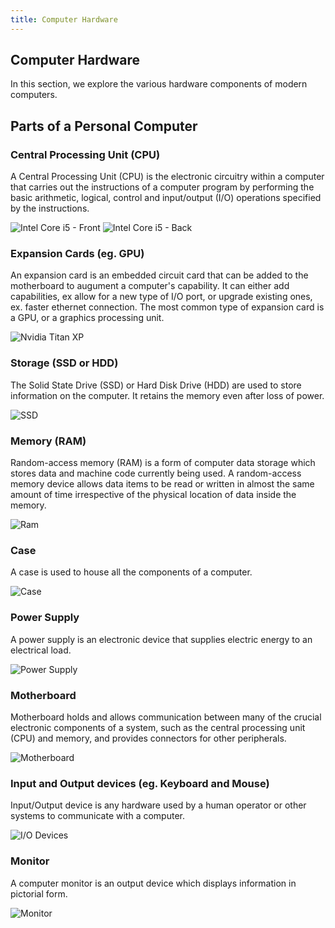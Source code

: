 ```yaml
---
title: Computer Hardware
---
```

## Computer Hardware

In this section, we explore the various hardware components of modern computers. 

## Parts of a Personal Computer

### Central Processing Unit (CPU)
A Central Processing Unit (CPU) is the electronic circuitry within a computer that carries out the instructions of a computer program by performing the basic arithmetic, logical, control and input/output (I/O) operations specified by the instructions.

![Intel Core i5 - Front](https://upload.wikimedia.org/wikipedia/commons/thumb/8/83/Intel_i5-2500.jpg/247px-Intel_i5-2500.jpg) ![Intel Core i5 - Back](https://upload.wikimedia.org/wikipedia/commons/thumb/9/95/Intel_i5-3330%2C_bottom.jpg/240px-Intel_i5-3330%2C_bottom.jpg)

### Expansion Cards (eg. GPU)
An expansion card is an embedded circuit card that can be added to the motherboard to augument a computer's capability. It can either add capabilities, ex allow for a new type of I/O port, or upgrade existing ones, ex. faster ethernet connection. The most common type of expansion card is a GPU, or a graphics processing unit.
  
![Nvidia Titan XP](https://cdn.arstechnica.net/wp-content/uploads/2017/04/nvidia-titan-x.jpg)  
  
### Storage (SSD or HDD)
The Solid State Drive (SSD) or Hard Disk Drive (HDD) are used to store information on the computer. It retains the memory even after loss of power.
  
![SSD](https://images10.newegg.com/NeweggImage/ProductImage/20-147-373-09.jpg)  
  
### Memory (RAM)
Random-access memory (RAM) is a form of computer data storage which stores data and machine code currently being used. A random-access memory device allows data items to be read or written in almost the same amount of time irrespective of the physical location of data inside the memory.
  
![Ram](https://images10.newegg.com/NeweggImage/ProductImage/20-232-476-S01.jpg)  

### Case
A case is used to house all the components of a computer.
  
![Case](https://images-na.ssl-images-amazon.com/images/I/41Wq97Jk20L._SL500_AC_SS350_.jpg)  
  
### Power Supply
A power supply is an electronic device that supplies electric energy to an electrical load.
 
 ![Power Supply](https://upload.wikimedia.org/wikipedia/commons/thumb/b/b6/SFX_PC-PSU_Delta_IMG_9760.JPG/620px-SFX_PC-PSU_Delta_IMG_9760.JPG)
 
### Motherboard
Motherboard holds and allows communication between many of the crucial electronic components of a system, such as the central processing unit (CPU) and memory, and provides connectors for other peripherals.
  
![Motherboard](https://fthmb.tqn.com/mmTUdCN6UBGIKlkEggGq4fpV-3k=/768x0/filters:no_upscale()/gig-57c732ed3df78c71b60e7aa5.jpg)  
  
### Input and Output devices (eg. Keyboard and Mouse)
Input/Output device is any hardware used by a human operator or other systems to communicate with a computer.

![I/O Devices](https://www.clasohlson.com/medias/sys_master/9225929949214.jpg)

### Monitor
A computer monitor is an output device which displays information in pictorial form.
  
![Monitor](https://assets.pcmag.com/media/images/523934-dell-ultrasharp-34-curved-monitor-u3417w.jpg?thumb=y)
